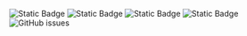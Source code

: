 ![Static Badge](https://img.shields.io/badge/blacklists-60-000000) ![Static Badge](https://img.shields.io/badge/blacklisted-2637188-cc0000) ![Static Badge](https://img.shields.io/badge/whitelisted-2244-00CC00) ![Static Badge](https://img.shields.io/badge/streaming_blacklist-28107-000000) ![GitHub issues](https://img.shields.io/github/issues/fabriziosalmi/blacklists)
